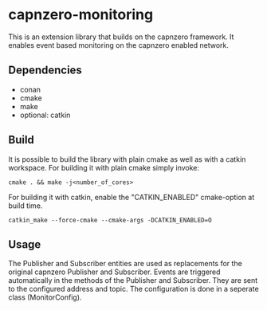# capnzero-monitoring

This is an extension library that builds on the capnzero framework.
It enables event based monitoring on the capnzero enabled network.

## Dependencies

- conan
- cmake
- make
- optional: catkin

## Build

It is possible to build the library with plain cmake as well as with a catkin workspace.
For building it with plain cmake simply invoke:

    cmake . && make -j<number_of_cores> 
For building it with catkin, enable the "CATKIN_ENABLED" cmake-option at build time.

    catkin_make --force-cmake --cmake-args -DCATKIN_ENABLED=O

## Usage

The Publisher and Subscriber entities are used as replacements for the original capnzero Publisher and Subscriber.
Events are triggered automatically in the methods of the Publisher and Subscriber.
They are sent to the configured address and topic.
The configuration is done in a seperate class (MonitorConfig).
